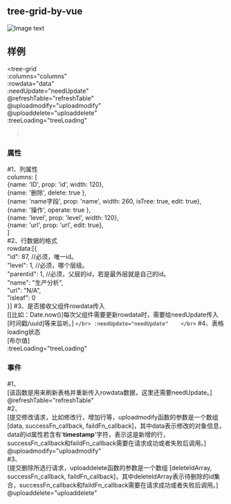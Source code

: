 tree-grid-by-vue  
-------
![Image text](https://github.com/lky5230/tree-grid-by-vue/blob/master/src/assets/demo.png)
## 样例
<tree-grid   </br>
    :columns="columns"   </br>
    :rowdata="data"   </br>
    :needUpdate="needUpdate"   </br>
    @refreshTable="refreshTable"   </br>
    @uploadmodify="uploadmodify"   </br>
    @uploaddelete="uploaddelete"   </br>
    :treeLoading="treeLoading"   </br>
></tree-grid>   </br>
### 属性
#1、列属性  </br>
columns: [   </br>
    {name: 'ID', prop: 'id', width: 120},   </br>
    {name: '删除',  delete: true },    </br>
    {name: 'name字段', prop: 'name', width: 260, isTree: true, edit: true},   </br>
    {name: '操作',  operate: true },    </br>
    {name: 'level', prop: 'level', width: 120},   </br>
    {name: 'url', prop: 'url', edit: true},   </br>
]   </br>
#2、行数据的格式   </br>
rowdata:[{   </br>
    "id": 87, //必须，唯一id。   </br>
    "level": 1, //必须，哪个层级。   </br>
    "parentid": 1, //必须，父层的id，若是最外层就是自己的id。   </br>
    "name": "生产分析",    </br>
    "url": "N/A",   </br>
    "isleaf": 0   </br>
}]
#3、是否接收父组件rowdata传入  </br>
[[比如：Date.now()]每次父组件需要更新rowdata时，需要给needUpdate传入[时间戳/uuid]等来监听。] ` </br>
:needUpdate="needUpdate"    </br>
`
#4、表格loading状态   </br>
[布尔值]   </br>
:treeLoading="treeLoading"    </br>
### 事件
#1、   </br>
[该函数是用来刷新表格并重新传入rowdata数据，这里还需要needUpdate。]   </br>
@refreshTable="refreshTable"   </br>
#2、   </br>
[提交修改请求，比如修改行，增加行等，uploadmodify函数的参数是一个数组 [data, successFn_callback, faildFn_callback]，其中data表示修改的对象信息，data的id属性若含有'__timestamp__'字符，表示这是新增的行，successFn_callback和faildFn_callback需要在请求成功或者失败后调用。]   </br>
@uploadmodify="uploadmodify"   </br>
#3、   </br>
[提交删除所选行请求，uploaddelete函数的参数是一个数组 [deleteIdArray, successFn_callback, faildFn_callback]，其中deleteIdArray表示待删除的id集合，successFn_callback和faildFn_callback需要在请求成功或者失败后调用。]   </br>
@uploaddelete="uploaddelete"   </br>
